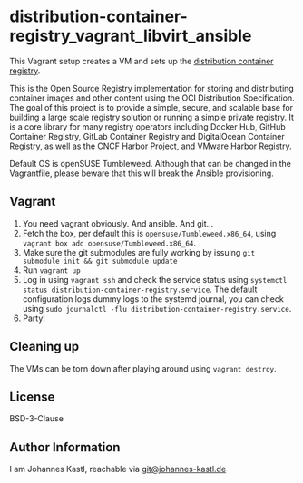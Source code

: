 # distribution-container-registry_vagrant_libvirt_ansible

This Vagrant setup creates a VM and sets up the
[distribution container registry](https://github.com/distribution/distribution).

This is the Open Source Registry implementation for storing and distributing
container images and other content using the OCI Distribution Specification. The
goal of this project is to provide a simple, secure, and scalable base for
building a large scale registry solution or running a simple private registry.
It is a core library for many registry operators including Docker Hub, GitHub
Container Registry, GitLab Container Registry and DigitalOcean Container
Registry, as well as the CNCF Harbor Project, and VMware Harbor Registry.

Default OS is openSUSE Tumbleweed. Although that can be changed in the
Vagrantfile, please beware that this will break the Ansible provisioning.

## Vagrant

1. You need vagrant obviously. And ansible. And git...
1. Fetch the box, per default this is `opensuse/Tumbleweed.x86_64`, using
   `vagrant box add opensuse/Tumbleweed.x86_64`.
1. Make sure the git submodules are fully working by issuing `git submodule init
   && git submodule update`
1. Run `vagrant up`
1. Log in using `vagrant ssh` and check the service status using `systemctl
   status distribution-container-registry.service`. The default configuration
   logs dummy logs to the systemd journal, you can check using `sudo journalctl
   -flu distribution-container-registry.service`.
1. Party!

## Cleaning up

The VMs can be torn down after playing around using `vagrant destroy`.

## License

BSD-3-Clause

## Author Information

I am Johannes Kastl, reachable via git@johannes-kastl.de
